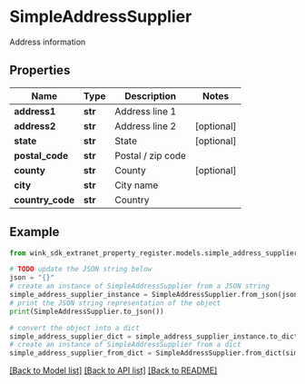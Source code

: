 # SimpleAddressSupplier

Address information

## Properties

Name | Type | Description | Notes
------------ | ------------- | ------------- | -------------
**address1** | **str** | Address line 1 | 
**address2** | **str** | Address line 2 | [optional] 
**state** | **str** | State | [optional] 
**postal_code** | **str** | Postal / zip code | 
**county** | **str** | County | [optional] 
**city** | **str** | City name | 
**country_code** | **str** | Country | 

## Example

```python
from wink_sdk_extranet_property_register.models.simple_address_supplier import SimpleAddressSupplier

# TODO update the JSON string below
json = "{}"
# create an instance of SimpleAddressSupplier from a JSON string
simple_address_supplier_instance = SimpleAddressSupplier.from_json(json)
# print the JSON string representation of the object
print(SimpleAddressSupplier.to_json())

# convert the object into a dict
simple_address_supplier_dict = simple_address_supplier_instance.to_dict()
# create an instance of SimpleAddressSupplier from a dict
simple_address_supplier_from_dict = SimpleAddressSupplier.from_dict(simple_address_supplier_dict)
```
[[Back to Model list]](../README.md#documentation-for-models) [[Back to API list]](../README.md#documentation-for-api-endpoints) [[Back to README]](../README.md)


